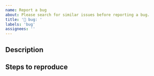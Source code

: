 ```yaml
---
name: Report a bug
about: Please search for similar issues before reporting a bug.
title: '🐛 bug: '
labels: 'bug'
assignees: ''
---
```


## Description

<!-- Provide a clear and concise description of the bug. If necessary, add screenshots and/or logs. For context, describe what you expected to happen. Be sure to link to any relevant discussions or resources. -->

## Steps to reproduce

<!-- Explain how to reproduce the bug. Include any relevant details about your environment. -->
